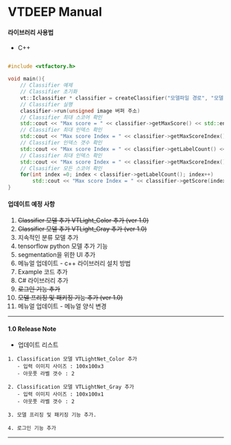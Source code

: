 ﻿
# VTDEEP Manual


#### 라이브러리 사용법

* C++  


```cpp

#include <vtfactory.h>

void main(){
    // Classifier 예제
    // Classifier 초기화
    vt::Iclassifier * classifier = createClassifier("모델파일 경로", "모델  정보 파일");
    // Classifier 실행
    classifier->run(unsigned image 버퍼 주소)
    // Classifier 최대 스코어 확인
    std::cout << "Max score = " << classifier->getMaxScore() << std::endl;
    // Classifier 최대 인덱스 확인
    std::cout << "Max score Index = " << classifier->getMaxScoreIndex() << std::endl;
    // Classifier 인덱스 갯수 확인
    std::cout << "Max score Index = " << classifier->getLabelCount() << std::endl;
    // Classifier 최대 인덱스 확인
    std::cout << "Max score Index = " << classifier->getMaxScoreIndex() << std::endl;
    // Clsasifier 모든 스코어 확인
    for(int index =0; index < classifier->getLabelCount(); index++)
        std::cout << "Max score Index = " << classifier->getScore(index) << std::endl;
}


```

#### 업데이트 예정 사항

 1. ~~Classifier 모델 추가 VTLight_Color 추가 (ver 1.0)~~
 2. ~~Classifier 모델 추가 VTLight_Gray 추가 (ver 1.0)~~
 3. 지속적인 분류 모델 추가
 4. tensorflow python 모델 추가 기능
 5. segmentation을 위한 UI 추가
 6. 메뉴얼 업데이트 - c++ 라이브러리 설치 방법 
 7. Example 코드 추가 
 8. C# 라이브러리 추가
 9. ~~로그인 기능 추가~~
 10. ~~모델 프리징 및 패키징 기능 추가 (ver 1.0)~~
 11. 메뉴얼 업데이트 - 메뉴얼 양식 변경

---
#### 1.0 Release Note

* 업데이트 리스트  

```
1. Classification 모델 VTLightNet_Color 추가 
   - 입력 이미지 사이즈 : 100x100x3
   - 아웃풋 라벨 갯수 : 2
   
2. Classification 모델 VTLightNet_Gray 추가 
   - 입력 이미지 사이즈 : 100x100x1
   - 아웃풋 라벨 갯수 : 2
  
3. 모델 프리징 및 패키징 기능 추가.

4. 로그인 기능 추가 

```
---